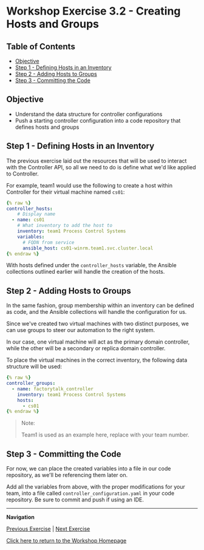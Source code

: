 # Workshop Exercise 3.2 - Creating Hosts and Groups

## Table of Contents

* [Objective](#objective)
* [Step 1 - Defining Hosts in an Inventory](#step-1---defining-hosts-in-an-inventory)
* [Step 2 - Adding Hosts to Groups](#step-2---adding-hosts-to-groups)
* [Step 3 - Committing the Code](#step-3---committing-the-code)

## Objective

* Understand the data structure for controller configurations
* Push a starting controller configuration into a code repository that defines hosts and groups

## Step 1 - Defining Hosts in an Inventory
The previous exercise laid out the resources that will be used to interact with the Controller API, so all we need to do is define what we'd like applied to Controller.

For example, team1 would use the following to create a host within Controller for their virtual machine named `cs01`:
```yaml
{% raw %}
controller_hosts:
    # Display name
  - name: cs01
    # What inventory to add the host to
    inventory: team1 Process Control Systems
    variables:
      # FQDN from service
      ansible_host: cs01-winrm.team1.svc.cluster.local
{% endraw %}
```

With hosts defined under the `controller_hosts` variable, the Ansible collections outlined earlier will handle the creation of the hosts.

## Step 2 - Adding Hosts to Groups
In the same fashion, group membership within an inventory can be defined as code, and the Ansible collections will handle the configuration for us.

Since we've created two virtual machines with two distinct purposes, we can use groups to steer our automation to the right system.

In our case, one virtual machine will act as the primary domain controller, while the other will be a secondary or replica domain controller.

To place the virtual machines in the correct inventory, the following data structure will be used:

```yaml
{% raw %}
controller_groups:
  - name: factorytalk_controller
    inventory: team1 Process Control Systems
    hosts:
      - cs01
{% endraw %}
```

> Note:
>
> Team1 is used as an example here, replace with your team number.

## Step 3 - Committing the Code
For now, we can place the created variables into a file in our code repository, as we'll be referencing them later on.

Add all the variables from above, with the proper modifications for your team, into a file called `controller_configuration.yaml` in your code repository. Be sure to commit and push if using an IDE.

---
**Navigation**

[Previous Exercise](../3.1-contorller-as-code/) | [Next Exercise](../3.3-linking-to-automation/)

[Click here to return to the Workshop Homepage](../../README.md)
